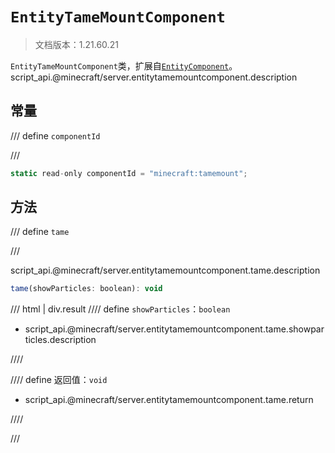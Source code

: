 # `EntityTameMountComponent`

> 文档版本：1.21.60.21

`EntityTameMountComponent`类，扩展自[`EntityComponent`](./entitycomponent.md)。script_api.@minecraft/server.entitytamemountcomponent.description

## 常量

/// define
`componentId`


///

```js
static read-only componentId = "minecraft:tamemount";
```


## 方法

/// define
`tame`


///

script_api.@minecraft/server.entitytamemountcomponent.tame.description

```js
tame(showParticles: boolean): void
```

/// html | div.result
//// define
`showParticles`：`boolean`

- script_api.@minecraft/server.entitytamemountcomponent.tame.showparticles.description


////

//// define
返回值：`void`

- script_api.@minecraft/server.entitytamemountcomponent.tame.return


////

///

